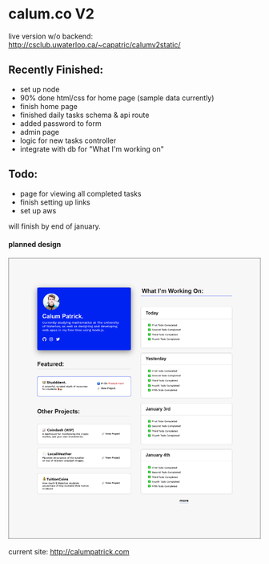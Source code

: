 # calum.co V2

live version w/o backend: http://csclub.uwaterloo.ca/~capatric/calumv2static/

## Recently Finished:
- set up node
- 90% done html/css for home page (sample data currently)
- finish home page
- finished daily tasks schema & api route
- added password to form
- admin page
- logic for new tasks controller
- integrate with db for "What I'm working on"


## Todo:
- page for viewing all completed tasks
- finish setting up links
- set up aws

will finish by end of january.

#### planned design
![Preview](https://github.com/calumptrck/calumV2/blob/master/calumV2.png)

current site: http://calumpatrick.com

